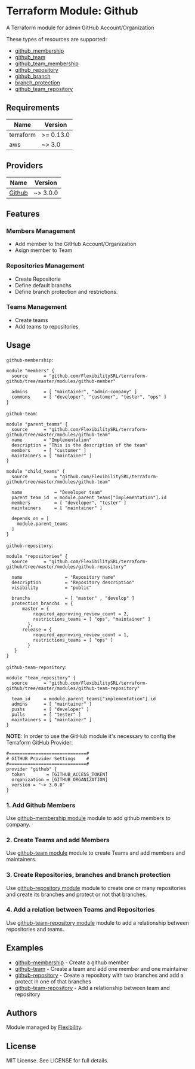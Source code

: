 

#  Terraform Module: Github

A Terraform module for admin GitHub Account/Organization

These types of resources are supported:
* [github_membership](https://registry.terraform.io/providers/hashicorp/github/latest/docs/resources/membership)
* [github_team](https://registry.terraform.io/providers/hashicorp/github/latest/docs/resources/team)
* [github_team_membership](https://registry.terraform.io/providers/hashicorp/github/latest/docs/resources/team_membership)
* [github_repository](https://registry.terraform.io/providers/hashicorp/github/latest/docs/resources/repository)
* [github_branch](https://registry.terraform.io/providers/hashicorp/github/latest/docs/resources/branch)
* [branch_protection](https://registry.terraform.io/providers/hashicorp/github/latest/docs/resources/branch_protection)
* [github_team_repository](https://registry.terraform.io/providers/hashicorp/github/latest/docs/resources/team_repository)

## Requirements                                                                                                                                                                                                    
                                                                                                                                                                                                                   
| Name | Version |                                                                                                                                                                                                 
|------|---------|                                                                                                                                                                                                 
| terraform | >= 0.13.0 |                                                                                                                                                                                         
| aws | ~> 3.0 |                                                                                                                                                                                                   
                                                                                                                                                                                                                   
## Providers                                                                                                                                                                                                       
                                                                                                                                                                                                                   
| Name | Version |                                                                                                                                                                                                 
|------|---------|                                                                                                                                                                                                 
| [Github](https://registry.terraform.io/providers/hashicorp/github/latest/docs)  | ~> 3.0.0 |


## Features

### Members Management
 - Add member to the GitHub Account/Organization
 - Asign member to Team

### Repositories Management
- Create Repositorie
- Define default branchs
- Define branch protection and restrictions.

### Teams Management
- Create teams
- Add teams to repositories

## Usage

`github-membership`:
```hcl
module "members" {
  source      = "github.com/FlexibilitySRL/terraform-github/tree/master/modules/github-member"

  admins      = [ "maintainer", "admin-company" ]
  commons     = [ "developer", "customer", "tester", "ops" ]
}
```

`github-team`:
```hcl
module "parent_teams" {
  source      = "github.com/FlexibilitySRL/terraform-github/tree/master/modules/github-team"
  name        = "Implementation"
  description = "This is the description of the team" 
  members     = [ "customer" ]
  maintainers = [ "maintainer" ]
}

module "child_teams" {
  source          = "github.com/FlexibilitySRL/terraform-github/tree/master/modules/github-team"

  name            = "Developer team"
  parent_team_id  = module.parent_teams["Implementation"].id
  members         = [ "developer", "tester" ]
  maintainers     = [ "maintainer" ]

  depends_on = [
    module.parent_teams
  ]
}
```

`github-repository`:
```hcl
module "repositories" {
  source      = "github.com/FlexibilitySRL/terraform-github/tree/master/modules/github-repository"

  name                = "Repository name"
  description         = "Repository description"
  visibility          = "public"

  branchs             = [ "master" , "develop" ] 
  protection_branchs  = {
      master = {
          required_approving_review_count = 2,
          restrictions_teams = [ "ops", "maintainer" ]
        },
      release = {
          required_approving_review_count = 1,
          restrictions_teams = [ "ops" ]
        }
   }
}
```

`github-team-repository`:
```hcl
module "team_repository" {
  source      = "github.com/FlexibilitySRL/terraform-github/tree/master/modules/github-team-repository"

  team_id     = module.parent_teams["implementation"].id
  admins      = [ "maintainer" ]
  pushs       = [ "developer" ]
  pulls       = [ "tester" ]
  maintainers = [ "maintainer" ]
}
```

**NOTE**: In order to use the GitHub module it's necessary to config the Terraform GitHub Provider:

    #=============================#
    # GITHUB Provider Settings    #
    #=============================#
    provider "github" {
      token        = [GITHUB_ACCESS_TOKEN]
      organization = [GITHUB_ORGANIZATION]
      version = "~> 3.0.0"
    }

### 1. Add Github Members

Use [github-membership module](https://github.com/FlexibilitySRL/terraform-github/tree/master/modules/github-membership) module to add github members to company.

### 2. Create Teams and add Members

Use [github-team module](https://github.com/FlexibilitySRL/terraform-github/tree/master/modules/github-team) module to create Teams and add members and maintainers.

### 3. Create Repositories, branches and branch protection

Use [github-repository module](https://github.com/FlexibilitySRL/terraform-github/tree/master/modules/github-repository) module to create one or many repositories and create its branches and protect or not that branches.

### 4. Add a relation between Teams and Repositories

Use [github-team-repository module](https://github.com/FlexibilitySRL/terraform-github/tree/master/modules/github-team-repository) module to add a relationship between repositories and teams.


## Examples

* [github-membership](https://github.com/FlexibilitySRL/terraform-github/tree/master/examples/github-membership) - Create a github member
* [github-team](https://github.com/FlexibilitySRL/terraform-github/tree/master/examples/github-team) - Create a team and add one member and one maintainer
* [github-repository](https://github.com/FlexibilitySRL/terraform-github/tree/master/examples/github-repository) - Create a repository with two branches and add a protect in one of that branches
* [github-team-repository](https://github.com/FlexibilitySRL/terraform-github/tree/master/examples/github-team-repository) - Add a relationship between team and repository

## Authors

Module managed by [Flexibility](https://github.com/FlexibilitySRL).

## License

MIT License. See LICENSE for full details.